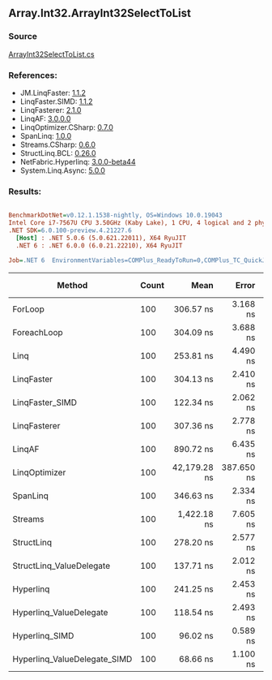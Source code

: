 ﻿## Array.Int32.ArrayInt32SelectToList

### Source
[ArrayInt32SelectToList.cs](../LinqBenchmarks/Array/Int32/ArrayInt32SelectToList.cs)

### References:
- JM.LinqFaster: [1.1.2](https://www.nuget.org/packages/JM.LinqFaster/1.1.2)
- LinqFaster.SIMD: [1.1.2](https://www.nuget.org/packages/LinqFaster.SIMD/1.0.3)
- LinqFasterer: [2.1.0](https://www.nuget.org/packages/LinqFasterer/2.1.0)
- LinqAF: [3.0.0.0](https://www.nuget.org/packages/LinqAF/3.0.0.0)
- LinqOptimizer.CSharp: [0.7.0](https://www.nuget.org/packages/LinqOptimizer.CSharp/0.7.0)
- SpanLinq: [1.0.0](https://www.nuget.org/packages/SpanLinq/1.0.0)
- Streams.CSharp: [0.6.0](https://www.nuget.org/packages/Streams.CSharp/0.6.0)
- StructLinq.BCL: [0.26.0](https://www.nuget.org/packages/StructLinq/0.26.0)
- NetFabric.Hyperlinq: [3.0.0-beta44](https://www.nuget.org/packages/NetFabric.Hyperlinq/3.0.0-beta44)
- System.Linq.Async: [5.0.0](https://www.nuget.org/packages/System.Linq.Async/5.0.0)

### Results:
``` ini

BenchmarkDotNet=v0.12.1.1538-nightly, OS=Windows 10.0.19043
Intel Core i7-7567U CPU 3.50GHz (Kaby Lake), 1 CPU, 4 logical and 2 physical cores
.NET SDK=6.0.100-preview.4.21227.6
  [Host] : .NET 5.0.6 (5.0.621.22011), X64 RyuJIT
  .NET 6 : .NET 6.0.0 (6.0.21.22210), X64 RyuJIT

Job=.NET 6  EnvironmentVariables=COMPlus_ReadyToRun=0,COMPlus_TC_QuickJitForLoops=1,COMPlus_TieredPGO=1  Runtime=.NET 6.0  

```
|                       Method | Count |         Mean |      Error |     StdDev |       Median |  Ratio | RatioSD |   Gen 0 | Gen 1 | Gen 2 | Allocated |
|----------------------------- |------ |-------------:|-----------:|-----------:|-------------:|-------:|--------:|--------:|------:|------:|----------:|
|                      ForLoop |   100 |    306.57 ns |   3.168 ns |   2.809 ns |    307.37 ns |   1.00 |    0.00 |  0.5660 |     - |     - |   1,184 B |
|                  ForeachLoop |   100 |    304.09 ns |   3.688 ns |   3.450 ns |    304.32 ns |   0.99 |    0.01 |  0.5660 |     - |     - |   1,184 B |
|                         Linq |   100 |    253.81 ns |   4.490 ns |   3.980 ns |    252.37 ns |   0.83 |    0.01 |  0.2408 |     - |     - |     504 B |
|                   LinqFaster |   100 |    304.13 ns |   2.410 ns |   2.136 ns |    304.55 ns |   0.99 |    0.01 |  0.4206 |     - |     - |     880 B |
|              LinqFaster_SIMD |   100 |    122.34 ns |   2.062 ns |   1.928 ns |    122.09 ns |   0.40 |    0.01 |  0.4206 |     - |     - |     880 B |
|                 LinqFasterer |   100 |    307.36 ns |   2.778 ns |   2.462 ns |    306.98 ns |   1.00 |    0.01 |  0.4206 |     - |     - |     880 B |
|                       LinqAF |   100 |    890.72 ns |   6.435 ns |   5.705 ns |    889.50 ns |   2.91 |    0.04 |  0.5655 |     - |     - |   1,184 B |
|                LinqOptimizer |   100 | 42,179.28 ns | 387.650 ns | 362.608 ns | 42,261.69 ns | 137.70 |    1.80 | 13.4888 |     - |     - |  28,340 B |
|                     SpanLinq |   100 |    346.63 ns |   2.334 ns |   2.069 ns |    346.46 ns |   1.13 |    0.01 |  0.2179 |     - |     - |     456 B |
|                      Streams |   100 |  1,422.18 ns |   7.605 ns |   6.742 ns |  1,423.03 ns |   4.64 |    0.05 |  0.7534 |     - |     - |   1,576 B |
|                   StructLinq |   100 |    278.20 ns |   2.577 ns |   2.410 ns |    277.33 ns |   0.91 |    0.01 |  0.2484 |     - |     - |     520 B |
|     StructLinq_ValueDelegate |   100 |    137.71 ns |   2.012 ns |   1.783 ns |    137.41 ns |   0.45 |    0.01 |  0.2370 |     - |     - |     496 B |
|                    Hyperlinq |   100 |    241.25 ns |   2.453 ns |   2.295 ns |    240.56 ns |   0.79 |    0.01 |  0.2179 |     - |     - |     456 B |
|      Hyperlinq_ValueDelegate |   100 |    118.54 ns |   2.493 ns |   7.351 ns |    114.31 ns |   0.38 |    0.01 |  0.2180 |     - |     - |     456 B |
|               Hyperlinq_SIMD |   100 |     96.02 ns |   0.589 ns |   0.523 ns |     96.06 ns |   0.31 |    0.00 |  0.2180 |     - |     - |     456 B |
| Hyperlinq_ValueDelegate_SIMD |   100 |     68.66 ns |   1.100 ns |   1.029 ns |     68.58 ns |   0.22 |    0.00 |  0.2180 |     - |     - |     456 B |
